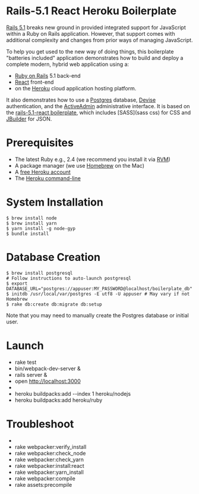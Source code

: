 # Rails-5.1 React Heroku Boilerplate

[Rails 5.1](https://medium.com/@hpux/rails-5-1-loves-javascript-a1d84d5318b) breaks new ground in provided integrated support for JavaScript within a Ruby on Rails application.  However, that support comes with additional complexity and changes from prior ways of managing JavaScript.


To help you get used to the new way of doing things, this boilerplate "batteries included" application demonstrates how to build and deploy a complete modern, hybrid web application using a:
* [Ruby on Rails](http://edgeguides.rubyonrails.org/5_1_release_notes.html) 5.1 back-end
* [React](https://facebook.github.io/react/) front-end
* on the [Heroku](https://www.heroku.com/home) cloud application hosting platform.

It also demonstrates how to use a [Postgres](http://exponential.io/blog/2015/02/21/install-postgresql-on-mac-os-x-via-brew/) database, [Devise](https://github.com/plataformatec/devise) authentication, and the [ActiveAdmin](https://activeadmin.info) administrative interface. It is based on the [rails-5.1-react boilerplate](https://github.com/GiancarlosIO/rails5.1-react-boilerplate), which includes [SASS](sass css) for CSS and [JBuilder](https://github.com/rails/jbuilder) for JSON.

# Prerequisites

* The latest Ruby e.g., 2.4 (we recommend you install it via [RVM](https://rvm.io))
* A package manager (we use [Homebrew](https://brew.sh) on the Mac)
* A [free Heroku account](https://signup.heroku.com)
* The [Heroku command-line](https://devcenter.heroku.com/articles/heroku-cli)

# System Installation

```
$ brew install node
$ brew install yarn
$ yarn install -g node-gyp
$ bundle install
```
# Database Creation

```
$ brew install postgresql
# Follow instructions to auto-launch postgresql
$ export DATABASE_URL="postgres://appuser:MY_PASSWORD@localhost/boilerplate_db"
$ initdb /usr/local/var/postgres -E utf8 -U appuser # May vary if not Homebrew
$ rake db:create db:migrate db:setup
```
Note that you may need to manually create the Postgres database or initial user.

# Launch

* rake test
* bin/webpack-dev-server &
* rails server &
* open [http://localhost:3000](http://localhost:3000)
*
* heroku buildpacks:add --index 1 heroku/nodejs
* heroku buildpacks:add heroku/ruby

# Troubleshoot
*
* rake webpacker:verify_install
* rake webpacker:check_node
* rake webpacker:check_yarn
* rake webpacker:install:react
* rake webpacker:yarn_install
* rake webpacker:compile
* rake assets:precompile
